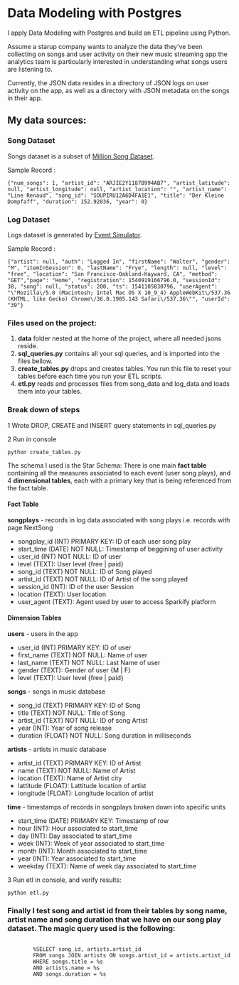 # Data Modeling with Postgres

I apply Data Modeling with Postgres and build an ETL pipeline using Python. 

Assume a starup company wants to analyze the data they've been collecting on songs and user activity on their new music streaming app the analytics team is particularly interested in understanding what songs users are listening to.

Currently, the JSON data resides in a directory of JSON logs on user activity on the app, as well as a directory with JSON metadata on the songs in their app.

## My data sources:

### **Song Dataset**
Songs dataset is a subset of [Million Song Dataset](http://millionsongdataset.com/).

Sample Record :
```
{"num_songs": 1, "artist_id": "ARJIE2Y1187B994AB7", "artist_latitude": null, "artist_longitude": null, "artist_location": "", "artist_name": "Line Renaud", "song_id": "SOUPIRU12A6D4FA1E1", "title": "Der Kleine Dompfaff", "duration": 152.92036, "year": 0}
```

### **Log Dataset**
Logs dataset is generated by [Event Simulator](https://github.com/Interana/eventsim).

Sample Record :
```
{"artist": null, "auth": "Logged In", "firstName": "Walter", "gender": "M", "itemInSession": 0, "lastName": "Frye", "length": null, "level": "free", "location": "San Francisco-Oakland-Hayward, CA", "method": "GET","page": "Home", "registration": 1540919166796.0, "sessionId": 38, "song": null, "status": 200, "ts": 1541105830796, "userAgent": "\"Mozilla\/5.0 (Macintosh; Intel Mac OS X 10_9_4) AppleWebKit\/537.36 (KHTML, like Gecko) Chrome\/36.0.1985.143 Safari\/537.36\"", "userId": "39"}
```

### Files used on the project:

1. **data** folder nested at the home of the project, where all needed jsons reside.
2. **sql_queries.py** contains all your sql queries, and is imported into the files bellow.
3. **create_tables.py** drops and creates tables. You run this file to reset your tables before each time you run your ETL scripts.
4. **etl.py** reads and processes files from song_data and log_data and loads them into your tables. 

### Break down of steps

1 Wrote DROP, CREATE and INSERT query statements in sql_queries.py

2 Run in console
 ```
python create_tables.py
```

The schema I used is the Star Schema: 
There is one main **fact table** containing all the measures associated to each event (user song plays), and 4 **dimensional tables**, each with a primary key that is being referenced from the fact table.


#### Fact Table
**songplays** - records in log data associated with song plays i.e. records with page NextSong
- songplay_id (INT) PRIMARY KEY: ID of each user song play 
- start_time (DATE) NOT NULL: Timestamp of beggining of user activity
- user_id (INT) NOT NULL: ID of user
- level (TEXT): User level {free | paid}
- song_id (TEXT) NOT NULL: ID of Song played
- artist_id (TEXT) NOT NULL: ID of Artist of the song played
- session_id (INT): ID of the user Session 
- location (TEXT): User location 
- user_agent (TEXT): Agent used by user to access Sparkify platform

#### Dimension Tables
**users** - users in the app
- user_id (INT) PRIMARY KEY: ID of user
- first_name (TEXT) NOT NULL: Name of user
- last_name (TEXT) NOT NULL: Last Name of user
- gender (TEXT): Gender of user {M | F}
- level (TEXT): User level {free | paid}

**songs** - songs in music database
- song_id (TEXT) PRIMARY KEY: ID of Song
- title (TEXT) NOT NULL: Title of Song
- artist_id (TEXT) NOT NULL: ID of song Artist
- year (INT): Year of song release
- duration (FLOAT) NOT NULL: Song duration in milliseconds

**artists** - artists in music database
- artist_id (TEXT) PRIMARY KEY: ID of Artist
- name (TEXT) NOT NULL: Name of Artist
- location (TEXT): Name of Artist city
- lattitude (FLOAT): Lattitude location of artist
- longitude (FLOAT): Longitude location of artist

**time** - timestamps of records in songplays broken down into specific units
- start_time (DATE) PRIMARY KEY: Timestamp of row
- hour (INT): Hour associated to start_time
- day (INT): Day associated to start_time
- week (INT): Week of year associated to start_time
- month (INT): Month associated to start_time 
- year (INT): Year associated to start_time
- weekday (TEXT): Name of week day associated to start_time

3 Run etl in console, and verify results:
 ```
python etl.py
```

### Finally I test song and artist id from their tables by song name, artist name and song duration that we have on our song play dataset. The magic query used is the following:

```

        %SELECT song_id, artists.artist_id
        FROM songs JOIN artists ON songs.artist_id = artists.artist_id
        WHERE songs.title = %s
        AND artists.name = %s
        AND songs.duration = %s
 
```